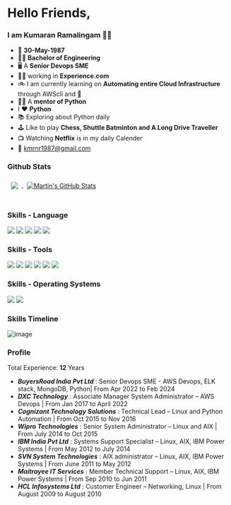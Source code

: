 # Hello Friends,

### I am Kumaran Ramalingam :technologist:

- :birthday: **30-May-1987**
- 👨‍🎓 **Bachelor of Engineering**
- :desktop_computer: A **Senior Devops SME**
- :man_office_worker: working in **Experience.com**
- :bike: I am currently learning on **Automating entire Cloud Infrastructure** through AWScli and :snake:
- :man_teacher: A **mentor of Python**
- I :heart: **Python**
- :books: Exploring about Python daily
- :joystick: Like to play **Chess, Shuttle Batminton and A Long Drive Traveller**
- :tv: Watching **Netflix** is in my daily Calender
- :email: kmrnr1987@gmail.com

### Github Stats
<a href="https://github.com/kumar1987an">
  <img align="center" style="margin:0.5rem" src="https://github-readme-stats.vercel.app/api/top-langs/?username=kumar1987an&show_icons=true&theme=onedark" />
</a>

<a href="https://github.com/kumar1987an">
  <img align="center" style="margin:0.5rem" src="https://github-readme-stats.vercel.app/api?username=kumar1987an&show_icons=true&theme=onedark" alt="Martin's GitHub Stats" />
</a>

<br>
<br>

### Skills - Language

![](https://img.shields.io/badge/Code-Python-success?style=flat&logo=python&logoColor=white)
![](https://img.shields.io/badge/Code-HTML-blue?style=flat&logo=HTML5&logoColor=white)
![](https://img.shields.io/badge/Code-CSS-red?style=flat&logo=CSS3&logoColor=white)
![](https://img.shields.io/badge/Code-Bash-green?style=flat&logo=GNUBash&logoColor=white)
![](https://img.shields.io/badge/Code-Yaml-blue?style=flat&logo=GNUBash&logoColor=white)

### Skills - Tools

![](https://img.shields.io/badge/VCS-Github-red?style=flat&logo=Github&logoColor=white)
![](https://img.shields.io/badge/IDE-VSCode-success?style=flat&logo=visualstudiocode&logoColor=white)
![](https://img.shields.io/badge/Editor-Vim-informational?style=flat&logo=vim&logoColor=white)
![](https://img.shields.io/badge/Notebook-Jupyter-blueviolet?style=flat&logo=jupyter&logoColor=white)
![](https://img.shields.io/badge/Config-Terraform-important?style=flat&logo=terraform&logoColor=white)
![](https://img.shields.io/badge/Cloud-AWS-yellow?style=flat&logo=AmazonAWS&logoColor=white)

### Skills - Operating Systems

![](https://img.shields.io/badge/OS-AIX-red?style=flat&logo=linux&logoColor=white)
![](https://img.shields.io/badge/OS-Redhat-success?style=flat&logo=redhat&logoColor=white)

### Skills Timeline

![image](https://user-images.githubusercontent.com/37325822/134006304-6dc0f1cf-4393-4143-aa82-95045e09458e.png)

### Profile
Total Experience: **12** Years <br>

- _**BuyersRoad India Pvt Ltd**_ : Senior Devops SME - AWS Devops, ELK stack, MongoDB, Python| From Apr 2022 to Feb 2024
- _**DXC Technology**_ : Associate Manager System Administrator – AWS Devops | From Jan 2017 to April 2022
- _**Cognizant Technology Solutions**_ : Technical Lead – Linux and Python Automation | From Oct 2015 to Nov 2016
- _**Wipro Technologies**_ : Senior System Administrator – Linux and AIX | From July 2014 to Oct 2015
- _**IBM India Pvt Ltd**_ : Systems Support Specialist – Linux, AIX, IBM Power Systems | From May 2012 to July 2014
- _**SVN System Technologies**_ : AIX administrator – Linux, AIX, IBM Power Systems | From June 2011 to May 2012
- _**Maitrayee IT Services**_ : Member Technical Support – Linux, AIX, IBM Power Systems | From Sep 2010 to Jun 2011
- _**HCL Infosystems Ltd**_ : Customer Engineer – Networking, Linux | From August 2009 to August 2010

